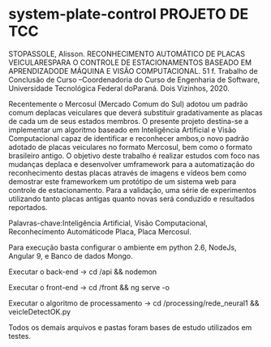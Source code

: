 # system-plate-control PROJETO DE TCC

STOPASSOLE, Alisson. RECONHECIMENTO AUTOMÁTICO DE PLACAS VEICULARESPARA O CONTROLE DE ESTACIONAMENTOS BASEADO EM APRENDIZADODE MÁQUINA E VISÃO COMPUTACIONAL. 51 f. Trabalho de Conclusão de Curso –Coordenadoria do Curso de Engenharia de Software, Universidade Tecnológica Federal doParaná. Dois Vizinhos, 2020.

Recentemente o Mercosul (Mercado Comum do Sul) adotou um padrão comum deplacas veiculares que deverá substituir gradativamente as placas de cada um de seus estados membros. O presente projeto destina-se a implementar um algoritmo baseado em Inteligência Artificial e Visão Computacional capaz de identificar e reconhecer ambos,o novo padrão adotado de placas veiculares no formato Mercosul, bem como o formato brasileiro antigo. O objetivo deste trabalho é realizar estudos com foco nas mudanças deplaca e desenvolver umframework para a automatização do reconhecimento destas placas através de imagens e vídeos bem como demostrar este frameworkem um protótipo de um sistema web para controle de estacionamento. Para a validação, uma série de experimentos utilizando tanto placas antigas quanto novas será conduzido e resultados reportados.

Palavras-chave:Inteligência Artificial, Visão Computacional, Reconhecimento Automáticode Placa, Placa Mercosul.

Para execução basta configurar o ambiente em python 2.6, NodeJs, Angular 9, e Banco de dados Mongo.

Executar o back-end -> cd /api && nodemon

Executar o front-end -> cd /front && ng serve -o

Executar o algoritmo de processamento -> cd /processing/rede_neural1 && veicleDetectOK.py

Todos os demais arquivos e pastas foram bases de estudo utilizados em testes.
